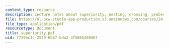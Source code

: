 ```yaml
---
content_type: resource
description: Lecture notes about superiority, nesting, crossing, probes, and goals.
file: https://ol-ocw-studio-app-production.s3.amazonaws.com/courses/24-952-advanced-syntax-spring-2007/f739ec3c25206b87bda23f5865269467_superiority.pdf
file_type: application/pdf
resourcetype: Document
title: superiority.pdf
uid: f739ec3c-2520-6b87-bda2-3f5865269467
---
```

